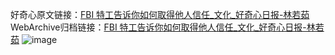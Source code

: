 好奇心原文链接：[FBI 特工告诉你如何取得他人信任_文化_好奇心日报-林若茹](https://www.qdaily.com/articles/897.html)
WebArchive归档链接：[FBI 特工告诉你如何取得他人信任_文化_好奇心日报-林若茹](http://web.archive.org/web/20190623145445/https://www.qdaily.com/articles/897.html)
![image](http://ww3.sinaimg.cn/large/007d5XDply1g3v45bdclzj30u02q87wh)